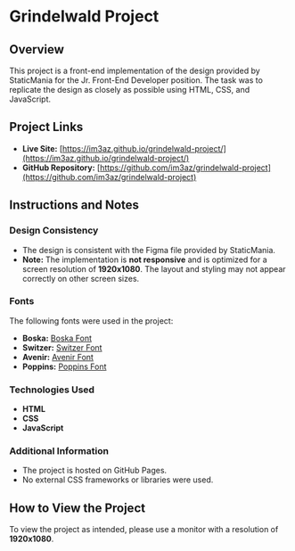 # Grindelwald Project

## Overview

This project is a front-end implementation of the design provided by StaticMania for the Jr. Front-End Developer position. The task was to replicate the design as closely as possible using HTML, CSS, and JavaScript.

## Project Links

- **Live Site:** [https://im3az.github.io/grindelwald-project/](https://im3az.github.io/grindelwald-project/)
- **GitHub Repository:** [https://github.com/im3az/grindelwald-project](https://github.com/im3az/grindelwald-project)

## Instructions and Notes

### Design Consistency

- The design is consistent with the Figma file provided by StaticMania.
- **Note:** The implementation is **not responsive** and is optimized for a screen resolution of **1920x1080**. The layout and styling may not appear correctly on other screen sizes.

### Fonts

The following fonts were used in the project:

- **Boska:** [Boska Font](https://www.fontshare.com/?q=Boska)
- **Switzer:** [Switzer Font](https://befonts.com/switzer-font-family.html)
- **Avenir:** [Avenir Font](https://freefontsfamily.net/avenir-next-font-download-free/)
- **Poppins:** [Poppins Font](https://fonts.google.com/specimen/Poppins)

### Technologies Used

- **HTML**
- **CSS**
- **JavaScript**

### Additional Information

- The project is hosted on GitHub Pages.
- No external CSS frameworks or libraries were used.

## How to View the Project

To view the project as intended, please use a monitor with a resolution of **1920x1080**.
